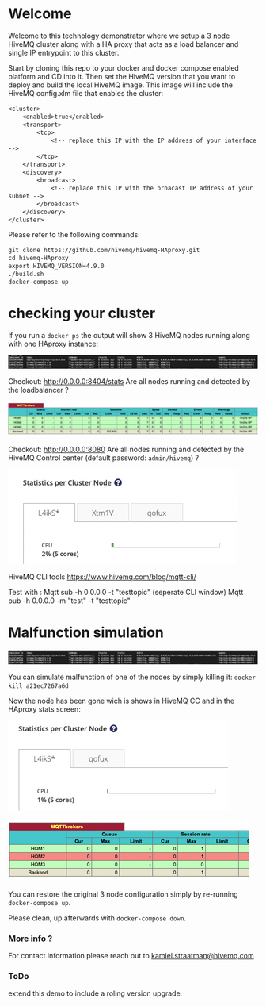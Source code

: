 # Welcome

Welcome to this technology demonstrator where we setup a 3 node HiveMQ cluster along with a HA proxy that acts as a load balancer and single IP entrypoint to this cluster. 

Start by cloning this repo to your docker and docker compose enabled platform and CD into it. Then set the HiveMQ version that you want to deploy and build the local HiveMQ image. This image will include the HiveMQ config.xlm file that enables the cluster:

```
<cluster>
    <enabled>true</enabled>
    <transport>
        <tcp>
            <!-- replace this IP with the IP address of your interface -->
        </tcp>
    </transport>
    <discovery>
        <broadcast>
            <!-- replace this IP with the broacast IP address of your subnet -->
        </broadcast>
    </discovery>
</cluster>
```

Please refer to the following commands:


```
git clone https://github.com/hivemq/hivemq-HAproxy.git
cd hivemq-HAproxy
export HIVEMQ_VERSION=4.9.0
./build.sh
docker-compose up
```
# checking your cluster

If you run a `docker ps` the output will show 3 HiveMQ nodes running along with one HAproxy instance:

![Alt text](images/Docker-PS-all.png?raw=true "LB all Up!")

Checkout: http://0.0.0.0:8404/stats 
Are all nodes running and detected by the loadbalancer ?

![Alt text](images/LB-allup.png?raw=true "LB all Up!")

Checkout: http://0.0.0.0:8080 
Are all nodes running and detected by the HiveMQ Control center (default password: `admin/hivemq`) ?

![Alt text](images/CC-allup.png?raw=true "LB all Up!")

HiveMQ CLI tools
https://www.hivemq.com/blog/mqtt-cli/

Test with :
Mqtt sub -h 0.0.0.0   -t "testtopic" (seperate CLI window)
Mqtt pub -h 0.0.0.0 -m "test" -t "testtopic"

# Malfunction simulation

![Alt text](images/Docker-PS-all.png?raw=true "LB all Up!")

You can simulate malfunction of one of the nodes by simply killing it: 
`docker kill a21ec7267a6d`

Now the node has been gone wich is shows in HiveMQ CC and in the HAproxy stats screen:

![Alt text](images/CC-2nodeup.png?raw=true "CC just two Up!")

![Alt text](images/LB-2nodeup.png?raw=true "LB just two Up!")


You can restore the original 3 node configuration simply by re-running `docker-compose up`.

Please clean, up afterwards with `docker-compose down`.

### More info ?

For contact information please reach out to kamiel.straatman@hivemq.com

### ToDo
extend this demo to include a roling version upgrade.
